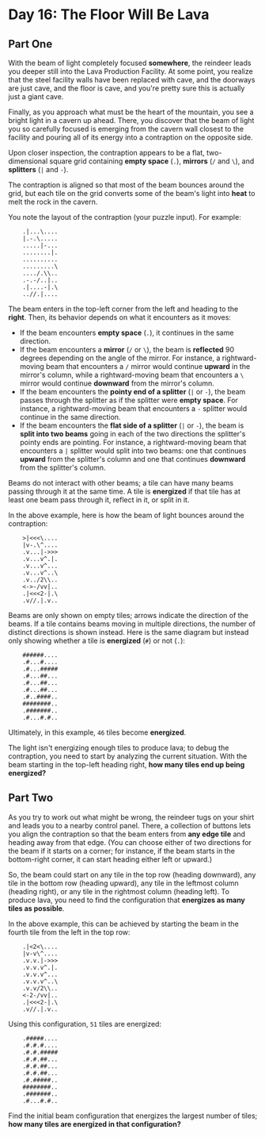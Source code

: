 # Day 16: The Floor Will Be Lava

## Part One

With the beam of light completely focused **somewhere**, the reindeer
leads you deeper still into the Lava Production Facility. At some point,
you realize that the steel facility walls have been replaced with cave,
and the doorways are just cave, and the floor is cave, and you're pretty
sure this is actually just a giant cave.

Finally, as you approach what must be the heart of the mountain, you see
a bright light in a cavern up ahead. There, you discover that the beam
of light you so carefully focused is emerging from the cavern wall
closest to the facility and pouring all of its energy into a contraption
on the opposite side.

Upon closer inspection, the contraption appears to be a flat,
two-dimensional square grid containing **empty space** (`.`), **mirrors**
(`/` and `\`), and **splitters** (`|` and `-`).

The contraption is aligned so that most of the beam bounces around the
grid, but each tile on the grid converts some of the beam's light into
**heat** to melt the rock in the cavern.

You note the layout of the contraption (your puzzle input). For example:

```
    .|...\....
    |.-.\.....
    .....|-...
    ........|.
    ..........
    .........\
    ..../.\\..
    .-.-/..|..
    .|....-|.\
    ..//.|....
```

The beam enters in the top-left corner from the left and heading to the
**right**. Then, its behavior depends on what it encounters as it moves:

- If the beam encounters **empty space** (`.`), it continues in the same
  direction.
- If the beam encounters a **mirror** (`/` or `\`), the beam is
  **reflected** 90 degrees depending on the angle of the mirror. For
  instance, a rightward-moving beam that encounters a `/` mirror would
  continue **upward** in the mirror's column, while a rightward-moving
  beam that encounters a `\` mirror would continue **downward** from the
  mirror's column.
- If the beam encounters the **pointy end of a splitter** (`|` or `-`),
  the beam passes through the splitter as if the splitter were **empty
  space**. For instance, a rightward-moving beam that encounters a `-`
  splitter would continue in the same direction.
- If the beam encounters the **flat side of a splitter** (`|` or `-`),
  the beam is **split into two beams** going in each of the two
  directions the splitter's pointy ends are pointing. For instance, a
  rightward-moving beam that encounters a `|` splitter would split
  into two beams: one that continues **upward** from the splitter's
  column and one that continues **downward** from the splitter's column.

Beams do not interact with other beams; a tile can have many beams
passing through it at the same time. A tile is **energized** if that tile
has at least one beam pass through it, reflect in it, or split in it.

In the above example, here is how the beam of light bounces around the
contraption:

```
    >|<<<\....
    |v-.\^....
    .v...|->>>
    .v...v^.|.
    .v...v^...
    .v...v^..\
    .v../2\\..
    <->-/vv|..
    .|<<<2-|.\
    .v//.|.v..
```

Beams are only shown on empty tiles; arrows indicate the direction of
the beams. If a tile contains beams moving in multiple directions, the
number of distinct directions is shown instead. Here is the same diagram
but instead only showing whether a tile is **energized** (`#`) or not
(`.`):

```
    ######....
    .#...#....
    .#...#####
    .#...##...
    .#...##...
    .#...##...
    .#..####..
    ########..
    .#######..
    .#...#.#..
```

Ultimately, in this example, `46` tiles become **energized**.

The light isn't energizing enough tiles to produce lava; to debug the
contraption, you need to start by analyzing the current situation. With
the beam starting in the top-left heading right, **how many tiles end up
being energized?**

## Part Two

As you try to work out what might be wrong, the reindeer tugs on your
shirt and leads you to a nearby control panel. There, a collection of
buttons lets you align the contraption so that the beam enters from **any
edge tile** and heading away from that edge. (You can choose either of
two directions for the beam if it starts on a corner; for instance, if
the beam starts in the bottom-right corner, it can start heading either
left or upward.)

So, the beam could start on any tile in the top row (heading downward),
any tile in the bottom row (heading upward), any tile in the leftmost
column (heading right), or any tile in the rightmost column (heading
left). To produce lava, you need to find the configuration that
**energizes as many tiles as possible**.

In the above example, this can be achieved by starting the beam in the
fourth tile from the left in the top row:

```
    .|<2<\....
    |v-v\^....
    .v.v.|->>>
    .v.v.v^.|.
    .v.v.v^...
    .v.v.v^..\
    .v.v/2\\..
    <-2-/vv|..
    .|<<<2-|.\
    .v//.|.v..
```

Using this configuration, `51` tiles are energized:

```
    .#####....
    .#.#.#....
    .#.#.#####
    .#.#.##...
    .#.#.##...
    .#.#.##...
    .#.#####..
    ########..
    .#######..
    .#...#.#..
```

Find the initial beam configuration that energizes the largest number of
tiles; **how many tiles are energized in that configuration?**

